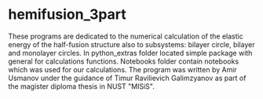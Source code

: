 # hemifusion_3part
These programs are dedicated to the numerical calculation of the elastic energy of the half-fusion structure also to subsystems: bilayer circle, bilayer and monolayer circles. In python_extras folder located simple package with general for calculations functions. Notebooks folder contain notebooks which was used for our calculations.
The program was written by Amir Usmanov under the guidance of Timur Ravilievich Galimzyanov as part of the magister diploma thesis in NUST "MISiS".
